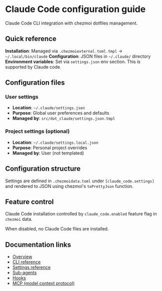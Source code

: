 # Claude Code configuration guide

Claude Code CLI integration with chezmoi dotfiles management.

## Quick reference

**Installation**: Managed via `.chezmoiexternal.toml.tmpl` → `~/.local/bin/claude`
**Configuration**: JSON files in `~/.claude/` directory
**Environment variables**: Set via `settings.json` env section. This is supported by Claude code.

## Configuration files

### User settings
- **Location**: `~/.claude/settings.json`
- **Purpose**: Global user preferences and defaults
- **Managed by**: `src/dot_claude/settings.json.tmpl`

### Project settings (optional)
- **Location**: `~/.claude/settings.local.json`
- **Purpose**: Personal project overrides
- **Managed by**: User (not templated)

## Configuration structure

Settings are defined in `.chezmoidata.toml` under `[claude_code.settings]` and rendered to JSON using chezmoi's `toPrettyJson` function.

## Feature control

Claude Code installation controlled by `claude_code.enabled` feature flag in `chezmoi` data.

When disabled, no Claude Code files are installed.

## Documentation links

- [Overview](https://docs.claude.com/en/docs/claude-code/overview)
- [CLI reference](https://docs.claude.com/en/docs/claude-code/cli-reference)
- [Settings reference](https://docs.claude.com/en/docs/claude-code/settings)
- [Sub-agents](https://docs.claude.com/en/docs/claude-code/sub-agents)
- [Hooks](https://docs.claude.com/en/docs/claude-code/hooks-guide)
- [MCP (model context protocol)](https://docs.claude.com/en/docs/claude-code/mcp)
